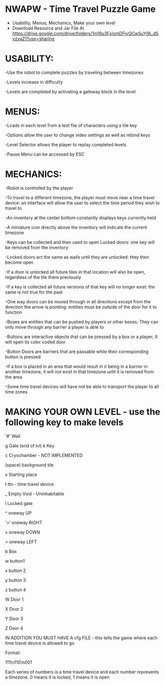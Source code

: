 # NWAPW - Time Travel Puzzle Game
- Usability, Menus, Mechanics, Make your own level
- Download Resource and Jar File At https://drive.google.com/drive/folders/1m19u3FxlxmDFjvQCwSuYj9i_dSvzva21?usp=sharing


# USABILITY:

-Use the robot to complete puzzles by traveling between timezones

-Levels increase in difficulty

-Levels are completed by activating a gateway block in the level


# MENUS:

-Loads in each level from a text file of characters using a tile key

-Options allow the user to change video settings as well as rebind keys

-Level Selector allows the player to replay completed levels

-Pause Menu can be accessed by ESC


# MECHANICS:

-Robot is controlled by the player

-To travel to a different timezone, the player must move near a time travel device: an interface will allow the user to select the time period they wish to travel to

-An inventory at the center bottom constantly displays keys currently held

-A miniature icon directly above the inventory will indicate the current timezone

-Keys can be collected and then used to open Locked doors: one key will be removed from the inventory

-Locked doors act the same as walls until they are unlocked: they then become open

-If a door is unlocked all future tiles in that location will also be open, regardless of the tile there previously

-If a key is collected all future versions of that key will no longer exist: the same is not true for the past

-One way doors can be moved through in all directions except from the direction the arrow is pointing: entities must be outside of the door for it to function

-Boxes are entities that can be pushed by players or other boxes; They can only move through any barrier a player is able to

-Buttons are interactive objects that can be pressed by a box or a player; It will open its color coded door

-Button Doors are barriers that are passable while their corresponding button is pressed

-If a box is placed in an area that would result in it being in a barrier in another timezone, it will not exist in that timezone until it is removed from the area

-Some time travel devices will have not be able to transport the player to all time zones


# MAKING YOUR OWN LEVEL - use the following key to make levels
'#'	  Wall

g	  Gate (end of lvl)
k	  Key

c	  Cryochamber - NOT IMPLEMENTED

(space)	  background tile

s	  Starting place

t	  tto - time travel device

_   Empty Void - Uninhabitable

l	  Locked gate

^	  oneway UP

'>'   oneway RIGHT

v	  oneway DOWN

<	  oneway LEFT

b	  Box

w	  button1

x	  button 2

y	  button 3

z	  button 4

W	  Door 1

X	  Door 2

Y	  Door 3

Z	  Door 4


IN ADDITION YOU MUST HAVE A cfg FILE - this tells the game where each time travel device is allowed to go

Format:

111\n110\n001

Each series of numbers is a time travel device and each number represents a timezone. 0 means it is locked, 1 means it is open
